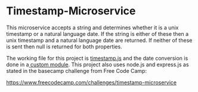 # Timestamp-Microservice

This microservice accepts a string and determines whether it is a unix
timestamp or a natural language date. If the string is either of these then
a unix timestamp and a natural language date are returned. If neither of 
these is sent then null is returned for both properties.

The working file for this project is <a href="https://github.com/Kavinci/Timestamp-Microservice/blob/master/timestamp.js">timestamp.js</a> and the date conversion is done in a<a href="https://github.com/Kavinci/Timestamp-Microservice/blob/master/convert.js"> custom module</a>. This project also uses
node.js and express.js as stated in the basecamp challenge from Free Code Camp:

https://www.freecodecamp.com/challenges/timestamp-microservice
